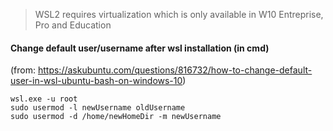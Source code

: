 > WSL2 requires virtualization which is only available in W10 Entreprise, Pro and Education

#### Change default user/username after wsl installation (in cmd)

(from: https://askubuntu.com/questions/816732/how-to-change-default-user-in-wsl-ubuntu-bash-on-windows-10)

    wsl.exe -u root
    sudo usermod -l newUsername oldUsername
    sudo usermod -d /home/newHomeDir -m newUsername